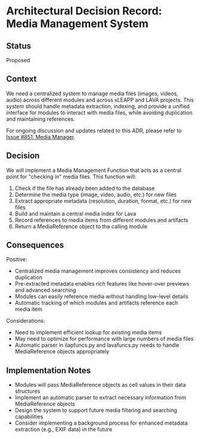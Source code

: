 # Architectural Decision Record: Media Management System

## Status
Proposed

## Context
We need a centralized system to manage media files (images, videos, audio) across different modules and across xLEAPP and LAVA projects. This system should handle metadata extraction, indexing, and provide a unified interface for modules to interact with media files, while avoiding duplication and maintaining references.

For ongoing discussion and updates related to this ADR, please refer to [Issue #851: Media Manager](https://github.com/abrignoni/iLEAPP/issues/851).

## Decision
We will implement a Media Management Function that acts as a central point for "checking in" media files. This function will:
1. Check if the file has already been added to the database
2. Determine the media type (image, video, audio, etc.) for new files
3. Extract appropriate metadata (resolution, duration, format, etc.) for new files
4. Build and maintain a central media index for Lava
5. Record references to media items from different modules and artifacts
6. Return a MediaReference object to the calling module

## Consequences
Positive:
- Centralized media management improves consistency and reduces duplication
- Pre-extracted metadata enables rich features like hover-over previews and advanced searching
- Modules can easily reference media without handling low-level details
- Automatic tracking of which modules and artifacts reference each media item

Considerations:
- Need to implement efficient lookup for existing media items
- May need to optimize for performance with large numbers of media files
- Automatic parser in ilapfuncs.py and lavafuncs.py needs to handle MediaReference objects appropriately

## Implementation Notes
- Modules will pass MediaReference objects as cell values in their data structures
- Implement an automatic parser to extract necessary information from MediaReference objects
- Design the system to support future media filtering and searching capabilities
- Consider implementing a background process for enhanced metadata extraction (e.g., EXIF data) in the future